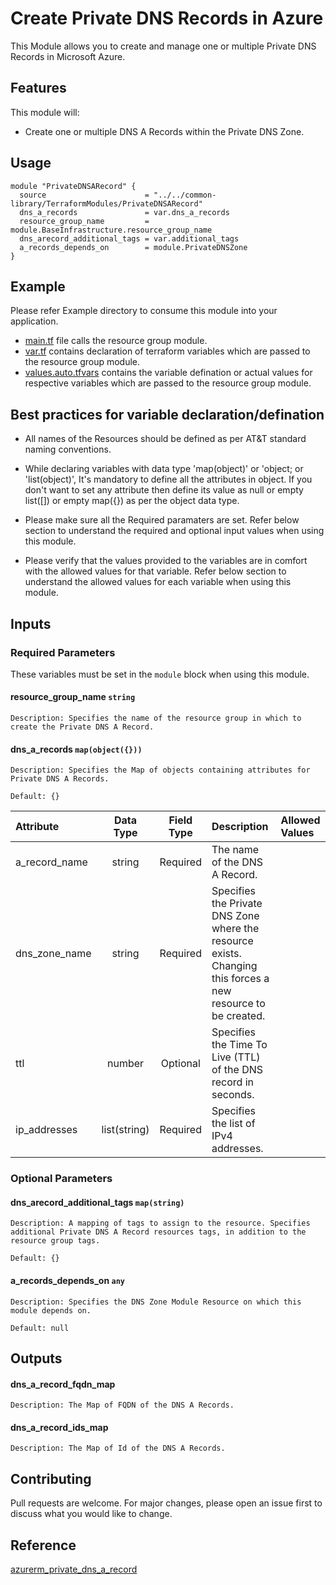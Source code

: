 # Create Private DNS Records in Azure
This Module allows you to create and manage one or multiple Private DNS Records in Microsoft Azure.

## Features
This module will:

- Create one or multiple DNS A Records within the Private DNS Zone.

## Usage
```hcl
module "PrivateDNSARecord" {
  source                      = "../../common-library/TerraformModules/PrivateDNSARecord"
  dns_a_records               = var.dns_a_records
  resource_group_name         = module.BaseInfrastructure.resource_group_name
  dns_arecord_additional_tags = var.additional_tags
  a_records_depends_on        = module.PrivateDNSZone
}
```

## Example 
Please refer Example directory to consume this module into your application.

- [main.tf](./main.tf) file calls the resource group module.
- [var.tf](./var.tf) contains declaration of terraform variables which are passed to the resource group module.
- [values.auto.tfvars](./values.auto.tfvars) contains the variable defination or actual values for respective variables which are passed to the resource group module.

## Best practices for variable declaration/defination
- All names of the Resources should be defined as per AT&T standard naming conventions.

- While declaring variables with data type 'map(object)' or 'object; or 'list(object)', It's mandatory to define all the attributes in object. If you don't want to set any attribute then define its value as null or empty list([]) or empty map({}) as per the object data type.

- Please make sure all the Required paramaters are set. Refer below section to understand the required and optional input values when using this module.

- Please verify that the values provided to the variables are in comfort with the allowed values for that variable. Refer below section to understand the allowed values for each variable when using this module.

## Inputs
### **Required Parameters**
These variables must be set in the ```module``` block when using this module.
#### resource_group_name   ```string```
    Description: Specifies the name of the resource group in which to create the Private DNS A Record.
#### dns_a_records   ```map(object({}))```
    Description: Specifies the Map of objects containing attributes for Private DNS A Records.    

    Default: {}
| Attribute  | Data Type | Field Type | Description | Allowed Values |
| :------------- | :-------------: | :-------------: |  :------------- |  :------------- |
| a_record_name | string | Required | The name of the DNS A Record. | |
| dns_zone_name | string | Required |  Specifies the Private DNS Zone where the resource exists. Changing this forces a new resource to be created. | |
| ttl  | number  | Optional  | Specifies the Time To Live (TTL) of the DNS record in seconds.    |  |
| ip_addresses | list(string) | Required | Specifies the list of IPv4 addresses. | |

### **Optional Parameters**
#### dns_arecord_additional_tags     ```map(string)```
    Description: A mapping of tags to assign to the resource. Specifies additional Private DNS A Record resources tags, in addition to the resource group tags.

    Default: {}
#### a_records_depends_on       ```any```
    Description: Specifies the DNS Zone Module Resource on which this module depends on.

    Default: null

## Outputs
#### dns_a_record_fqdn_map
    Description: The Map of FQDN of the DNS A Records.
#### dns_a_record_ids_map
    Description: The Map of Id of the DNS A Records.

## Contributing
Pull requests are welcome. For major changes, please open an issue first to discuss what you would like to change.

## Reference
[azurerm_private_dns_a_record](https://www.terraform.io/docs/providers/azurerm/r/private_dns_a_record.html)
